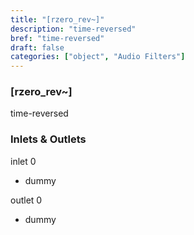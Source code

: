 ```yaml
---
title: "[rzero_rev~]"
description: "time-reversed"
bref: "time-reversed"
draft: false
categories: ["object", "Audio Filters"]
---
```


### [rzero_rev~]

time-reversed

### Inlets & Outlets

inlet 0

 - dummy

outlet 0

 - dummy
 
